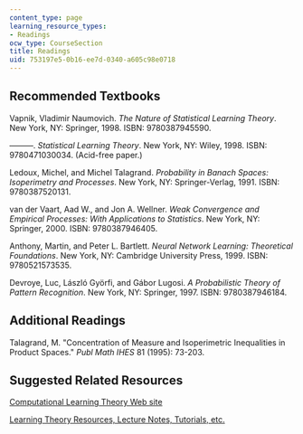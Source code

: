 ```yaml
---
content_type: page
learning_resource_types:
- Readings
ocw_type: CourseSection
title: Readings
uid: 753197e5-0b16-ee7d-0340-a605c98e0718
---
```


Recommended Textbooks
---------------------

Vapnik, Vladimir Naumovich. _The Nature of Statistical Learning Theory_. New York, NY: Springer, 1998. ISBN: 9780387945590.

———. _Statistical Learning Theory_. New York, NY: Wiley, 1998. ISBN: 9780471030034. (Acid-free paper.)

Ledoux, Michel, and Michel Talagrand. _Probability in Banach Spaces: Isoperimetry and Processes_. New York, NY: Springer-Verlag, 1991. ISBN: 9780387520131.

van der Vaart, Aad W., and Jon A. Wellner. _Weak Convergence and Empirical Processes: With Applications to Statistics_. New York, NY: Springer, 2000. ISBN: 9780387946405.

Anthony, Martin, and Peter L. Bartlett. _Neural Network Learning: Theoretical Foundations_. New York, NY: Cambridge University Press, 1999. ISBN: 9780521573535.

Devroye, Luc, László Györfi, and Gábor Lugosi. _A Probabilistic Theory of Pattern Recognition_. New York, NY: Springer, 1997. ISBN: 9780387946184.

Additional Readings
-------------------

Talagrand, M. "Concentration of Measure and Isoperimetric Inequalities in Product Spaces." _Publ Math IHES_ 81 (1995): 73-203.

Suggested Related Resources
---------------------------

[Computational Learning Theory Web site](http://www.learningtheory.org/)

[Learning Theory Resources, Lecture Notes, Tutorials, etc.](http://learningtheory.org/)